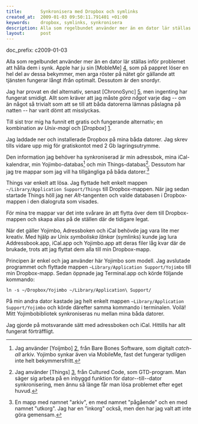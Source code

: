 ```yaml
--- 
title:       Synkronisera med Dropbox och symlinks
created_at:  2009-01-03 09:50:11.791401 +01:00
keywords:    dropbox, symlinks, synkronisera
description: Alla som regelbundet använder mer än en dator lär ställas inför problemet att hålla dem i synk [...] Till sist tror mig  ha funnit ett gratis och fungerande alternativ; en kombination av Unix-magi och Dropbox.
layout:      post
---
```

doc_prefix: c2009-01-03

Alla som regelbundet använder mer än en dator lär ställas inför problemet att hålla dem i synk. Apple har ju sin [MobleMe] [4], som på pappret löser en hel del av dessa bekymmer, men arga röster på nätet gör gällande att tjänsten fungerar långt ifrån optimalt. Dessutom är den snordyr.

Jag har provat en del alternativ, senast [ChronoSync] [5], men ingenting har fungerat smidigt. Allt som kräver att jag måste _göra något_ varje dag -- om än något så trivialt som att se till att båda datorerna lämnas påslagna på natten -- har varit dömt att misslyckas.

Till sist tror mig  ha funnit ett gratis och fungerande alternativ; en kombination av *Unix-magi* och [*Dropbox*] [1].

Jag laddade ner och installerade Dropbox på mina båda datorer. Jag skrev tills vidare upp mig för gratiskontot med 2 Gb lagringsutrymme.

Den information jag behöver ha synkroniserad är min adressbok, mina iCal-kalendrar, min Yojimbo-databas[^1] och min Things-databas[^2]. Dessutom har jag tre mappar som jag vill ha tillgängliga på båda datorer.[^3]

Things var enkelt att lösa. Jag flyttade helt enkelt mappen `~/Library/Application Support/Things` till Dropbox-mappen. När jag sedan startade Things höll jag ner _Alt_-tangenten och valde databasen i Dropbox-mappen i den dialogruta som visades.

För mina tre mappar var det inte svårare än att flytta över dem till Dropbox-mappen och skapa alias på de ställen där de tidigare legat.

När det gäller Yojimbo, Adressboken och iCal behövde jag vara lite mer kreativ. Med hjälp av Unix _symboliska länkar_ (symlinks) kunde jag lura Addressbook.app, iCal.app och Yojimbo.app att deras filer låg kvar där de brukade, trots att jag flyttat dem alla till min Dropbox-mapp.

Principen är enkel och jag använder här Yojimbo som modell. Jag avslutade programmet och flyttade mappen `~Library/Application Support/Yojimbo` till min Dropbox-mapp. Sedan öppnade jag Terminal.app och körde följande kommando:

	ln -s ~/Dropbox/Yojimbo ~/Library/Application\ Support/
	
På min andra dator kastade jag helt enkelt mappen `~Library/Application Support/Yojimbo` och körde därefter samma kommando i terminalen. Voilá! Mitt Yojimbobibliotek synkroniseras nu mellan mina båda datorer.

Jag gjorde på motsvarande sätt med adressboken och iCal. Hittills har allt fungerat förträffligt.



[1]: http://www.getdropbox.com/
[2]: http://www.barebonessoftware.com/products/yojimbo/
[3]: http://culturedcode.com/things
[4]: http://me.com
[5]: http://www.econtechnologies.com/site/Pages/ChronoSync/chrono_overview.html

[^1]: Jag använder [Yoijmbo] [2], från Bare Bones Software, som digitalt _catch-all_ arkiv. Yojimbo synkar även via MobileMe, fast det fungerar tydligen inte helt bekymmersfritt.

[^2]: Jag använder [Things] [3], från Cultured Code, som GTD-program. Man säger sig arbeta på en inbyggd funktion för dator--till--dator synkronisering, men ännu så länge får man lösa problemet efter eget huvud.

[^3]: En mapp med namnet "arkiv", en med namnet "pågående" och en med namnet "utkorg". Jag har en "inkorg" också, men den har jag valt att inte göra gemensam.